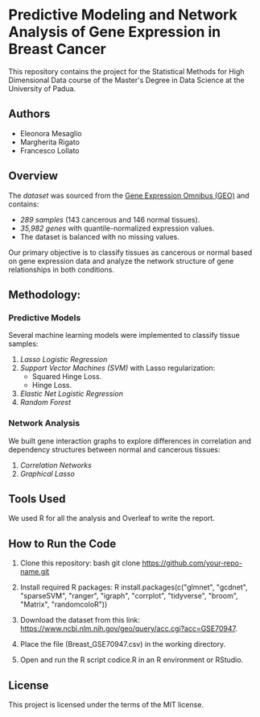  # Predictive Modeling and Network Analysis of Gene Expression in Breast Cancer

This repository contains the project for the Statistical Methods for High Dimensional Data course of the Master's Degree in Data Science at the University of Padua.

## Authors

- Eleonora Mesaglio
- Margherita Rigato
- Francesco Lollato


## Overview

The *dataset* was sourced from the [Gene Expression Omnibus (GEO)](https://www.ncbi.nlm.nih.gov/geo/query/acc.cgi?acc=GSE70947) and contains:

- *289 samples* (143 cancerous and 146 normal tissues).
- *35,982 genes* with quantile-normalized expression values.
- The dataset is balanced with no missing values.

Our primary objective is to classify tissues as cancerous or normal based on gene expression data and analyze the network structure of gene relationships in both conditions.


## Methodology:

### Predictive Models

Several machine learning models were implemented to classify tissue samples:
1. *Lasso Logistic Regression*
2. *Support Vector Machines (SVM)* with Lasso regularization:
   - Squared Hinge Loss.
   - Hinge Loss.
3. *Elastic Net Logistic Regression*
4. *Random Forest*

### Network Analysis

We built gene interaction graphs to explore differences in correlation and dependency structures between normal and cancerous tissues:
1. *Correlation Networks*
2. *Graphical Lasso*

## Tools Used
We used R for all the analysis and Overleaf to write the report.

## How to Run the Code

1. Clone this repository:
   bash
   git clone https://github.com/your-repo-name.git
   
2. Install required R packages:
   R
   install.packages(c("glmnet", "gcdnet", "sparseSVM", "ranger", "igraph", "corrplot", "tidyverse", "broom", "Matrix", "randomcoloR"))
   
3. Download  the dataset from this link: https://www.ncbi.nlm.nih.gov/geo/query/acc.cgi?acc=GSE70947.
4. Place the file (Breast_GSE70947.csv) in the working directory.
5. Open and run the R script codice.R in an R environment or RStudio.

## License
This project is licensed under the terms of the MIT license.
